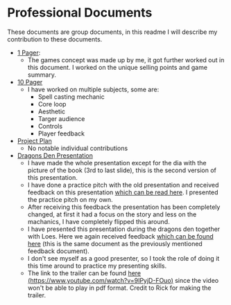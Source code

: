 # Professional Documents
These documents are group documents, in this readme I will describe my contribution to these documents.

- [1 Pager](01.%20Secrets%20of%20Ignacios%201-pager.pdf):
  - The games concept was made up by me, it got further worked out in this document. I worked on the unique selling points and game summary.
- [10 Pager](02.%20Secrets%20of%20Ignacios%2010-page%20GDD.pdf)
  - I have worked on multiple subjects, some are:
    - Spell casting mechanic
    - Core loop
    - Aesthetic
    - Targer audience
    - Controls
    - Player feedback
- [Project Plan](03.%20Secrets%20of%20Ignacios%20Project%20Plan.pdf)
  - No notable individual contributions
- [Dragons Den Presentation](05.%20Rogue%20Ape%20Dragons%20den%202.pdf)
  - I have made the whole presentation except for the dia with the picture of the book (3rd to last slide), this is the second version of this presentation.
  - I have done a practice pitch with the old presentation and received feedback on this presentation [which can be read here](06.%20Presentation%20Feedback.md). I presented the practice pitch on my own.
  - After receiving this feedback the presentation has been completely changed, at first it had a focus on the story and less on the machanics, I have completely flipped this around.
  - I have presented this presentation during the dragons den together with Loes. Here we again received feedback [which can be found here](06.%20Presentation%20Feedback.md) (this is the same document as the previously mentioned feedback document).
  - I don't see myself as a good presenter, so I took the role of doing it this time around to practice my presenting skills.
  - The link to the trailer can be found [here (https://www.youtube.com/watch?v=9IPyjD-FOuo)](https://www.youtube.com/watch?v=9IPyjD-FOuo) since the video won't be able to play in pdf format. Credit to Rick for making the trailer.
